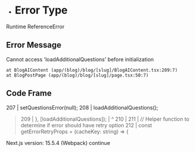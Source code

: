 - # Error Type
Runtime ReferenceError

## Error Message
Cannot access 'loadAdditionalQuestions' before initialization


    at BlogAIContent (app/(blog)/blog/[slug]/BlogAIContent.tsx:209:7)
    at BlogPostPage (app/(blog)/blog/[slug]/page.tsx:50:7)

## Code Frame
  207 |     setQuestionsError(null);
  208 |     loadAdditionalQuestions();
> 209 |   }, [loadAdditionalQuestions]);
      |       ^
  210 |
  211 |   // Helper function to determine if error should have retry option
  212 |   const getErrorRetryProps = (cacheKey: string) => {

Next.js version: 15.5.4 (Webpack)
continue
